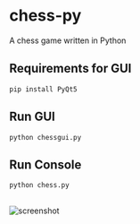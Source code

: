 # chess-py
A chess game written in Python


## Requirements for GUI
```pip install PyQt5```

## Run GUI
```python chessgui.py```
## Run Console
```python chess.py```
##
![screenshot](https://github.com/omer-g/chess-py/blob/master/other/screenshot.jpg)
